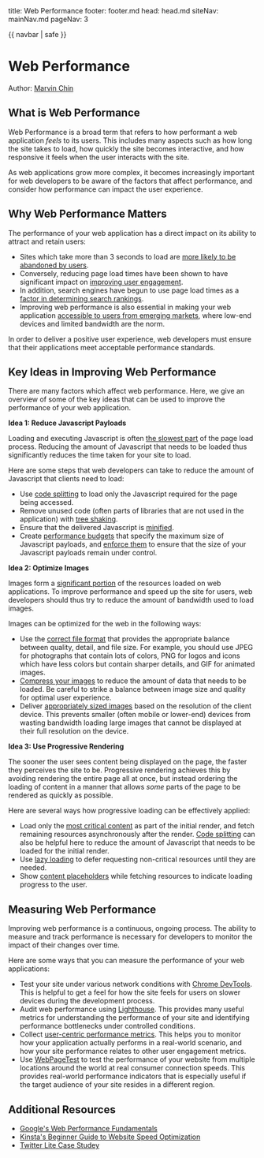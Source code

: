 <frontmatter>
  title: Web Performance
  footer: footer.md
  head: head.md
  siteNav: mainNav.md
  pageNav: 3
</frontmatter>

{{ navbar | safe }}

<div class="website-content">

# Web Performance

Author: [Marvin Chin](https://github.com/marvinchin)

## What is Web Performance

Web Performance is a broad term that refers to how performant a web application *feels* to its users. This includes many aspects such as how long the site takes to load, how quickly the site becomes interactive, and how responsive it feels when the user interacts with the site.

As web applications grow more complex, it becomes increasingly important for web developers to be aware of the factors that affect performance, and consider how performance can impact the user experience.

## Why Web Performance Matters

The performance of your web application has a direct impact on its ability to attract and retain users: 
- Sites which take more than 3 seconds to load are [more likely to be abandoned by users](https://developer.akamai.com/blog/2016/09/14/mobile-load-time-user-abandonment).
- Conversely, reducing page load times have been shown to have significant impact on [improving user engagement](https://medium.com/carousell-insider/how-we-made-carousells-mobile-web-experience-3x-faster-bbb3be93e006).
- In addition, search engines have begun to use page load times as a [factor in determining search rankings](https://webmasters.googleblog.com/2018/01/using-page-speed-in-mobile-search.html).
- Improving web performance is also essential in making your web application [accessible to users from emerging markets](https://building.calibreapp.com/beyond-the-bubble-real-world-performance-9c991dcd5342), where low-end devices and limited bandwidth are the norm.

In order to deliver a positive user experience, web developers must ensure that their applications meet acceptable performance standards.

## Key Ideas in Improving Web Performance
There are many factors which affect web performance. Here, we give an overview of some of the key ideas that can be used to improve the performance of your web application.

**Idea 1: Reduce Javascript Payloads**

Loading and executing Javascript is often [the slowest part](https://medium.com/@addyosmani/the-cost-of-javascript-in-2018-7d8950fbb5d4) of the page load process. Reducing the amount of Javascript that needs to be loaded thus significantly reduces the time taken for your site to load.

Here are some steps that web developers can take to reduce the amount of Javascript that clients need to load:
- Use [code splitting](https://developers.google.com/web/fundamentals/performance/optimizing-javascript/code-splitting/) to load only the Javascript required for the page being accessed.
- Remove unused code (often parts of libraries that are not used in the application) with [tree shaking](https://developers.google.com/web/fundamentals/performance/optimizing-javascript/tree-shaking/).
- Ensure that the delivered Javascript is [minified](https://developers.google.com/web/fundamentals/performance/optimizing-content-efficiency/javascript-startup-optimization/).
- Create [performance budgets](https://infrequently.org/2017/10/can-you-afford-it-real-world-web-performance-budgets/) that specify the maximum size of Javascript payloads, and [enforce them](https://web.dev/fast/incorporate-performance-budgets-into-your-build-tools) to ensure that the size of your Javascript payloads remain under control.

**Idea 2: Optimize Images**

Images form a [significant portion](https://httparchive.org/reports/page-weight) of the resources loaded on web applications. To improve performance and speed up the site for users, web developers should thus try to reduce the amount of bandwidth used to load images.

Images can be optimized for the web in the following ways:
- Use the [correct file format](https://medium.com/beginners-guide-to-mobile-web-development/web-image-formats-googles-webp-17e2fe5fc53e) that provides the appropriate balance between quality, detail, and file size. For example, you should use JPEG for photographs that contain lots of colors, PNG for logos and icons which have less colors but contain sharper details, and GIF for animated images.
- [Compress your images](https://www.html5rocks.com/en/tutorials/speed/img-compression/) to reduce the amount of data that needs to be loaded. Be careful to strike a balance between image size and quality for optimal user experience.
- Deliver [appropriately sized images](https://developer.mozilla.org/en-US/docs/Learn/HTML/Multimedia_and_embedding/Responsive_images) based on the resolution of the client device. This prevents smaller (often mobile or lower-end) devices from wasting bandwidth loading large images that cannot be displayed at their full resolution on the device.

**Idea 3: Use Progressive Rendering**

The sooner the user sees content being displayed on the page, the faster they perceives the site to be. Progressive rendering achieves this by avoiding rendering the entire page all at once, but instead ordering the loading of content in a manner that allows *some* parts of the page to be rendered as quickly as possible.

Here are several ways how progressive loading can be effectively applied:
- Load only the [most critical content](https://developers.google.com/web/fundamentals/performance/critical-rendering-path/) as part of the initial render, and fetch remaining resources asynchronously after the render. [Code splitting](https://developers.google.com/web/fundamentals/performance/optimizing-javascript/code-splitting/) can also be helpful here to reduce the amount of Javascript that needs to be loaded for the initial render.
- Use [lazy loading](https://developers.google.com/web/fundamentals/performance/lazy-loading-guidance/images-and-video/) to defer requesting non-critical resources until they are needed.
- Show [content placeholders](https://medium.com/@praveencnaik/content-placeholder-the-new-design-trend-for-audience-involvement-e2ab533d7304) while fetching resources to indicate loading progress to the user.

## Measuring Web Performance

Improving web performance is a continuous, ongoing process. The ability to measure and track performance is necessary for developers to monitor the impact of their changes over time.

Here are some ways that you can measure the performance of your web applications:
- Test your site under various network conditions with [Chrome DevTools](https://developers.google.com/web/tools/chrome-devtools/network/network-conditions). This is helpful to get a feel for how the site feels for users on slower devices during the development process.
- Audit web performance using [Lighthouse](https://developers.google.com/web/tools/lighthouse/). This provides many useful metrics for understanding the performance of your site and identifying performance bottlenecks under controlled conditions.
- Collect [user-centric performance metrics](https://developers.google.com/web/fundamentals/performance/user-centric-performance-metrics). This helps you to monitor how your application actually performs in a real-world scenario, and how your site performance relates to other user engagement metrics.
- Use [WebPageTest](https://www.webpagetest.org/) to test the performance of your website from multiple locations around the world at real consumer connection speeds. This provides real-world performance indicators that is especially useful if the target audience of your site resides in a different region.


## Additional Resources
- [Google's Web Performance Fundamentals](https://developers.google.com/web/fundamentals/performance/why-performance-matters/)
- [Kinsta's Beginner Guide to Website Speed Optimization](https://kinsta.com/learn/page-speed/)
- [Twitter Lite Case Studey](https://medium.com/@paularmstrong/twitter-lite-and-high-performance-react-progressive-web-apps-at-scale-d28a00e780a3)

</div>
